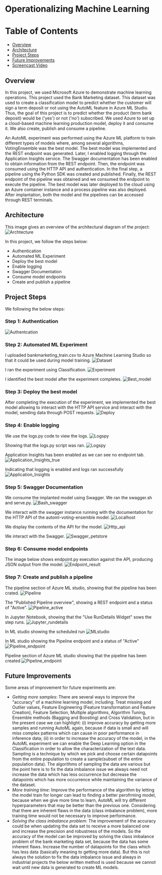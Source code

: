 # Operationalizing Machine Learning

Table of Contents
=================
  * [Overview](#Overview)
  * [Architecture](#Architecture)
  * [Project Steps](#project-steps)
  * [Future Improvements](#future-improvements)
  * [Screencast Video](#screencast-video)
  
## Overview

In this project, we used Microsoft Azure to demonstrate machine learning operations. This project used the Bank Marketing dataset. This dataset was used to create a classification model to predict whether the customer will sign a term deposit or not using the AutoML feature in Azure ML Studio. Thus, the goal of this project is to predict whether the product (term bank deposit) would be ('yes') or not ('no') subscribed. We used Azure to set up a cloud-based machine learning production model, deploy it and consume it. We also create, publish and consume a pipeline.

An AutoML experiment was performed using the Azure ML platform to train different types of models where, among several algorithms, VotingEnsemble was the best model. The best model was implemented and the REST endpoint was generated. Later, I enabled logging through the Application Insights service. The Swagger documentation has been enabled to obtain information from the REST endpoint. Then, the endpoint was consumed using the HTTP API and authentication. In the final step, a pipeline using the Python SDK was created and published. Finally, the REST endpoint of the pipeline was obtained and we consumed the endpoint to execute the pipeline. The best model was later deployed to the cloud using an Azure container instance and a process pipeline was also deployed. After implantation, both the model and the pipelines can be accessed through REST terminals.

## Architecture
This image gives an overview of the architectural diagram of the project:
![Archtecture](Images/Archtecture.png)

In this project, we follow the steps below:
- Authentication
- Automated ML Experiment
- Deploy the best model
- Enable logging
- Swagger Documentation
- Consume model endpoints
- Create and publish a pipeline

## Project Steps
We following the below steps:

### Step 1: Authentication
![Authentcation](Images/Authentication.png)

### Step 2: Automated ML Experiment
I uploaded bankmarketing_train.csv to Azure Machine Learning Studio so that it could be used during model training.
![Dataset](Images/Dataset.png)

I ran the experiment using Classification.
![Experiment](Images/Experiment.png)

I identified the best model after the experiment completes.
![Best_model](Images/Best_model.png)

### Step 3: Deploy the best model
After completing the execution of the experiment, we implemented the best model allowing to interact with the HTTP API service and interact with the model, sending data through POST requests.
![Deploy](Images/Deploy.png)

### Step 4: Enable logging

We use the logs.py code to view the logs.
![Logspy](Images/Logspy.png)

Showing that the logs.py script was ran.
![Logspy](Images/Logs.py_run.png)

Application Insights has been enabled as we can see no endpoint tab.
![Application_Insights_true](Images/Application_Insights_true.png)

Indicating that logging is enabled and logs ran successfully
![Application_Insights](Images/Application_Insights.png)

### Step 5: Swagger Documentation
We consume the implanted model using Swagger. We ran the swagger.sh and serve.py.
![Bash_swagger](Images/Bash_swagger.png)

We interact with the swagger instance running with the documentation for the HTTP API of the automl-voting-ensemble model.
![Localhost](Images/localhost.png)

We display the contents of the API for the model.
![Http_api](Images/http_api.png)

We interact with the Swagger.
![Swagger_petstore](Images/Swagger_petstore.png)

### Step 6: Consume model endpoints
The image below shows endpoint.py execution against the API, producing JSON output from the model.
![Endpoint_result](Images/Endpoint_result.png)

### Step 7: Create and publish a pipeline
The pipeline section of Azure ML studio, showing that the pipeline has been crated.
![Pipeline](Images/Pipeline.png)

The "Published Pipeline overview", showing a REST endpoint and a status of "Active".
![Pipeline_active](Images/Pipeline_active.png)

In Jupyter Notebook, showing that the "Use RunDetails Widget" sows the step runs.
![Jupyter_rundetails](Images/Jupyter_rundetails.png)

In ML studio showing the scheduled run
![MLstudio](Images/MLstudio.png)

In ML studio showing the Pipeline endpoint and a status of "Active"
![Pipeline_endpoint](Images/Pipeline_endpoint.png)

Pipeline section of Azure ML studio showing that the pipeline has been created
![Pipeline_endpoint](Images/Pipeline_completed.png)

## Future Improvements
Some areas of improvement for future experiments are:
- _Getting more samples:_ There are several ways to improve the "accuracy" of a machine learning model, including: Treat missing and Outlier values, Feature Engineering (Feature transformation and Feature Creation), Feature Selection, Multiple algorithms, Algorithm Tuning, Ensemble methods (Bagging and Boosting) and Cross Validation, but in the present case we can highlight: (i) improve accuracy by getting more samples and running AutoML again, because if data is small and will miss complex patterns which can cause in poor performance in inference data; (ii) in order to increase the accuracy of the model, in the AutoML experiment we can enable the Deep Learning option in the Classification in order to allow the characterization of the text data. Sampling is a technique by which we pick and choose certain datapoints from the entire population to create a sample(subset of the entire population data). The algorithms of sampling the data are various but the point here is to fix the data imbalance issue we always need not increase the data which has less occurrence but decrease the datapoints which has more occurrence while maintaining the variance of the dataset.
- _More training time:_ Improve the performance of the algorithm by letting the model train for longer can lead to finding a better perofrming model, because when we give more time to learn, AutoML will try different hyperparameters that may be better than the previous one. Considering that there are inherent flaws in the data (class imbalance problem), more training time would not be necessary to improve performance.
- _Solving the class imbalance problem:_ The improvement of the accuracy could be when updating the data set to receive a more balanced one and increase the precision and robustness of the models. So the accuracy of the model can be improved by solving the class imbalance problem of the bank marketing data set, because the data has some inherent flaws. Increase the number of datapoints for the class which has less data (basically meaning to getting more data).
But this is not always the solution to fix the data imbalance issue and always in industrial projects the below written method is used because we cannot wait until new data is generated to create ML models.


